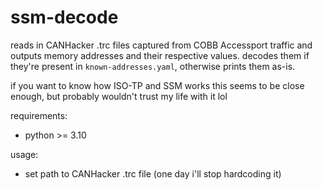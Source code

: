 # ssm-decode

reads in CANHacker .trc files captured from COBB Accessport traffic and outputs memory addresses and their respective values. decodes them if they're present in `known-addresses.yaml`, otherwise prints them as-is.

if you want to know how ISO-TP and SSM works this seems to be close enough, but probably wouldn't trust my life with it lol

requirements:
- python >= 3.10

usage:
- set path to CANHacker .trc file (one day i'll stop hardcoding it)